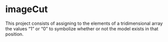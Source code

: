 # imageCut
This project consists of assigning to the elements of a tridimensional array the values ​​“1” or “0” to symbolize whether or not the model exists in that position.
